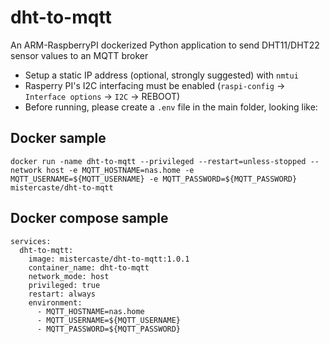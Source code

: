 # dht-to-mqtt
An ARM-RaspberryPI dockerized Python application to send DHT11/DHT22 sensor values to an MQTT broker

- Setup a static IP address (optional, strongly suggested) with `nmtui`
- Rasperry PI's I2C interfacing must be enabled (`raspi-config` -> `Interface options` -> `I2C` -> REBOOT)
- Before running, please create a `.env` file in the main folder, looking like:

## Docker sample
```
docker run -name dht-to-mqtt --privileged --restart=unless-stopped --network host -e MQTT_HOSTNAME=nas.home -e MQTT_USERNAME=${MQTT_USERNAME} -e MQTT_PASSWORD=${MQTT_PASSWORD} mistercaste/dht-to-mqtt
```

## Docker compose sample
```
services:
  dht-to-mqtt:
    image: mistercaste/dht-to-mqtt:1.0.1
    container_name: dht-to-mqtt
    network_mode: host
    privileged: true
    restart: always
    environment:
      - MQTT_HOSTNAME=nas.home
      - MQTT_USERNAME=${MQTT_USERNAME}
      - MQTT_PASSWORD=${MQTT_PASSWORD}
```
